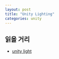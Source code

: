 ```yaml
---
layout: post
title: "Unity Lighting"
categories: unity
---
```




## 읽을 거리

- [unity light](https://learn.unity.com/project/creative-core-lighting)


